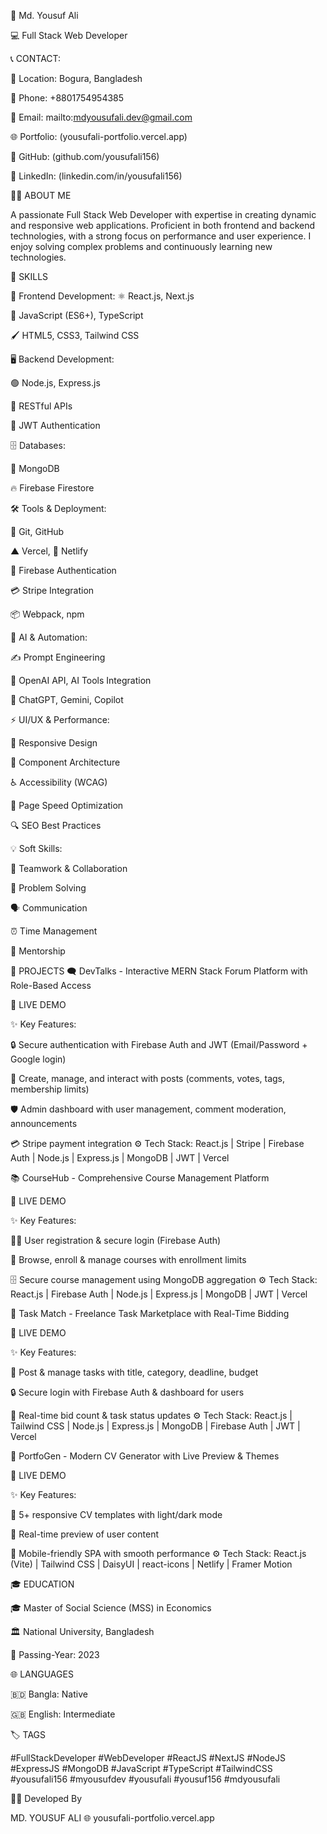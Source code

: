 👋 Md. Yousuf Ali

💻 Full Stack Web Developer

📞 CONTACT:

📍 Location: Bogura, Bangladesh

📱 Phone: +8801754954385

📧 Email: mailto:mdyousufali.dev@gmail.com

🌐 Portfolio: (yousufali-portfolio.vercel.app)

🐙 GitHub: (github.com/yousufali156)

💼 LinkedIn: (linkedin.com/in/yousufali156)


👨‍💻 ABOUT ME

A passionate Full Stack Web Developer with expertise in creating dynamic and responsive web applications. Proficient in both frontend and backend technologies, with a strong focus on performance and user experience. I enjoy solving complex problems and continuously learning new technologies.


💼 SKILLS

🎨 Frontend Development:
⚛️ React.js, Next.js

📜 JavaScript (ES6+), TypeScript

🖌️ HTML5, CSS3, Tailwind CSS


🖥️ Backend Development:

🟢 Node.js, Express.js

🔗 RESTful APIs

🔑 JWT Authentication


🗄️ Databases:

🍃 MongoDB

🔥 Firebase Firestore


🛠️ Tools & Deployment:

🌿 Git, GitHub

▲ Vercel, 🔗 Netlify

🔑 Firebase Authentication

💳 Stripe Integration

📦 Webpack, npm


🤖 AI & Automation:

✍️ Prompt Engineering

🔮 OpenAI API, AI Tools Integration

💬 ChatGPT, Gemini, Copilot


⚡ UI/UX & Performance:

📱 Responsive Design

🧩 Component Architecture

♿ Accessibility (WCAG)

🚀 Page Speed Optimization

🔍 SEO Best Practices


💡 Soft Skills:

🤝 Teamwork & Collaboration

🧠 Problem Solving

🗣️ Communication

⏰ Time Management

🎯 Mentorship



🚀 PROJECTS
🗨️ DevTalks - Interactive MERN Stack Forum Platform with Role-Based Access

🔗 LIVE DEMO

✨ Key Features:

🔒 Secure authentication with Firebase Auth and JWT (Email/Password + Google login)

📝 Create, manage, and interact with posts (comments, votes, tags, membership limits)

🛡️ Admin dashboard with user management, comment moderation, announcements

💳 Stripe payment integration
⚙️ Tech Stack: React.js | Stripe | Firebase Auth | Node.js | Express.js | MongoDB | JWT | Vercel


📚 CourseHub - Comprehensive Course Management Platform

🔗 LIVE DEMO

✨ Key Features:

👨‍🎓 User registration & secure login (Firebase Auth)

📖 Browse, enroll & manage courses with enrollment limits

🗄️ Secure course management using MongoDB aggregation
⚙️ Tech Stack: React.js | Firebase Auth | Node.js | Express.js | MongoDB | JWT | Vercel


💼 Task Match - Freelance Task Marketplace with Real-Time Bidding

🔗 LIVE DEMO

✨ Key Features:

📝 Post & manage tasks with title, category, deadline, budget

🔒 Secure login with Firebase Auth & dashboard for users

🔄 Real-time bid count & task status updates
⚙️ Tech Stack: React.js | Tailwind CSS | Node.js | Express.js | MongoDB | Firebase Auth | JWT | Vercel


🎨 PortfoGen - Modern CV Generator with Live Preview & Themes

🔗 LIVE DEMO

✨ Key Features:

📑 5+ responsive CV templates with light/dark mode

🔄 Real-time preview of user content

📱 Mobile-friendly SPA with smooth performance
⚙️ Tech Stack: React.js (Vite) | Tailwind CSS | DaisyUI | react-icons | Netlify | Framer Motion


🎓 EDUCATION

🎓 Master of Social Science (MSS) in Economics

🏛️ National University, Bangladesh

📅 Passing-Year: 2023


🌐 LANGUAGES

🇧🇩 Bangla: Native

🇬🇧 English: Intermediate


🏷️ TAGS

#FullStackDeveloper #WebDeveloper #ReactJS #NextJS
#NodeJS #ExpressJS #MongoDB #JavaScript #TypeScript
#TailwindCSS #yousufali156 #myousufdev #yousufali
#yousuf156 #mdyousufali



👨‍💻 Developed By

MD. YOUSUF ALI 🌐 yousufali-portfolio.vercel.app
